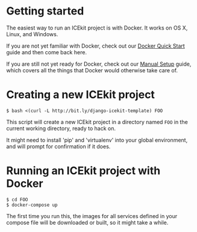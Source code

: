 # Getting started

The easiest way to run an ICEkit project is with Docker. It works on OS X,
Linux, and Windows.

If you are not yet familiar with Docker, check out our [Docker Quick Start][0]
guide and then come back here.

If you are still not yet ready for Docker, check out our [Manual Setup][1]
guide, which covers all the things that Docker would otherwise take care of.

[0]: https://github.com/ixc/django-icekit/docs/docker-quick-start.md
[1]: https://github.com/ixc/django-icekit/docs/manual-setup-guide.md

# Creating a new ICEkit project

    $ bash <(curl -L http://bit.ly/django-icekit-template) FOO

This script will create a new ICEkit project in a directory named `FOO` in the
current working directory, ready to hack on.

It might need to install 'pip' and 'virtualenv' into your global environment,
and will prompt for confirmation if it does.

# Running an ICEkit project with Docker

    $ cd FOO
    $ docker-compose up

The first time you run this, the images for all services defined in your
compose file will be downloaded or built, so it might take a while.
